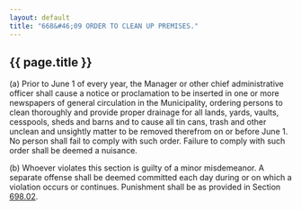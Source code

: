 ```yaml
---
layout: default 
title: "668&#46;09 ORDER TO CLEAN UP PREMISES."
---
```


{{ page.title }}
----------------

​(a) Prior to June 1 of every year, the Manager or other chief
administrative officer shall cause a notice or proclamation to be
inserted in one or more newspapers of general circulation in the
Municipality, ordering persons to clean thoroughly and provide proper
drainage for all lands, yards, vaults, cesspools, sheds and barns and to
cause all tin cans, trash and other unclean and unsightly matter to be
removed therefrom on or before June 1. No person shall fail to comply
with such order. Failure to comply with such order shall be deemed a
nuisance.

​(b) Whoever violates this section is guilty of a minor misdemeanor. A
separate offense shall be deemed committed each day during or on which a
violation occurs or continues. Punishment shall be as provided in
Section [698.02](38e2f631.html).
